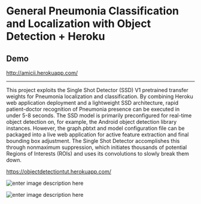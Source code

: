 # General Pneumonia Classification and Localization with Object Detection + Heroku

## Demo
http://amicii.herokuapp.com/
__________________________________________________________________________________________________________________________________________

This project exploits the Single Shot Detector (SSD) V1 pretrained transfer weights for Pneumonia localization and classification. By combining Heroku web application deployment and a lightweight SSD architecture, rapid patient-doctor recognition of Pneumonia presence can be executed in under 5-8 seconds. The SSD model is primarily preconfigured for real-time object detection on, for example, the Android object detection library instances. However, the graph.pbtxt and model configuration file can be packaged into a live web application for active feature extraction and final bounding box adjustment. The Single Shot Detector accomplishes this through nonmaximum suppression, which initiates thousands of potential Regions of Interests (ROIs) and uses its convolutions to slowly break them down.


https://objectdetectiontut.herokuapp.com/

![enter image description here](https://cdn-images-1.medium.com/max/800/1*efAXhtg1Xe4oDCkaG0e0Xg.png)

![enter image description here](https://cdn-images-1.medium.com/max/800/1*m5GTvwTouNu0DvG7Wa2CRA.jpeg)
